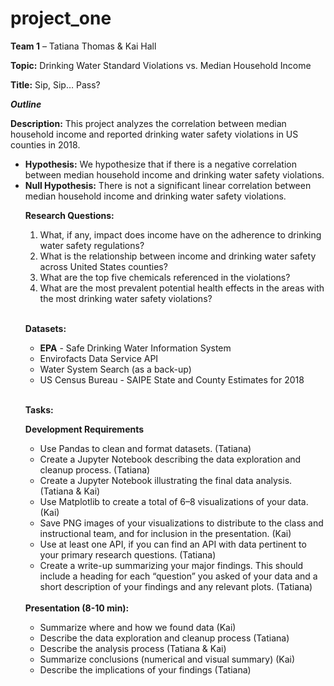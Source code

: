 # project_one

<p><b>Team 1</b> – Tatiana Thomas & Kai Hall</p>
<p><b>Topic:</b> Drinking Water Standard Violations vs. Median Household Income</p>
<p><b>Title:</b> Sip, Sip… Pass?</p>

<p><b><i>Outline</i></b></p>
<p><b>Description:</b> This project analyzes the correlation between median household income and reported drinking water safety violations in US counties in 2018.</p> 
<ul>
<li><b>Hypothesis:</b> We hypothesize that if there is a negative correlation between median household income and drinking water safety violations.</li>
<li><b>Null Hypothesis:</b> There is not a significant linear correlation between median household income and drinking water safety violations.</li>

<p><b>Research Questions:</b>
<ol>
  <li>What, if any, impact does income have on the adherence to drinking water safety regulations?</li>
  <li>What is the relationship between income and drinking water safety across United States counties?</li>
  <li>What are the top five chemicals referenced in the violations?</li>
  <li>What are the most prevalent potential health effects in the areas with the most drinking water safety violations?</li>
</ol></P>
<br>
<b>Datasets:</b>
<ul>
  <li><b>EPA</b> - Safe Drinking Water Information System</li>
  <li>Envirofacts Data Service API</li>
  <li>Water System Search (as a back-up)</li>
  <li>US Census Bureau - SAIPE State and County Estimates for 2018</li>
</ul>
<br>
<p><b>Tasks:</b></P>

<b>Development Requirements</b>
<ul>
  <li>Use Pandas to clean and format datasets. (Tatiana)</li>
  <li>Create a Jupyter Notebook describing the data exploration and cleanup process. (Tatiana)</li>
  <li>Create a Jupyter Notebook illustrating the final data analysis. (Tatiana & Kai)</li>
  <li>Use Matplotlib to create a total of 6–8 visualizations of your data. (Kai)</li>
  <li>Save PNG images of your visualizations to distribute to the class and instructional team, and for inclusion in the presentation. (Kai)</li>
  <li>Use at least one API, if you can find an API with data pertinent to your primary research questions. (Tatiana)</li>
  <li>Create a write-up summarizing your major findings. This should include a heading for each “question” you asked of your data and a short description of your findings and  any relevant plots. (Tatiana)</li> 
</ul>

<br>
<b>Presentation (8-10 min):</b>
<ul>
  <li>Summarize where and how we found data (Kai)</li>
  <li>Describe the data exploration and cleanup process (Tatiana)</li>
  <li>Describe the analysis process (Tatiana & Kai)</li>
  <li>Summarize conclusions (numerical and visual summary) (Kai)</li>
  <li>Describe the implications of your findings (Tatiana)</li>
</ul>
